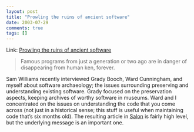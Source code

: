 ```yaml
---
layout: post
title: "Prowling the ruins of ancient software"
date: 2003-07-29
comments: true
tags: []
---
```

Link: <a href="http://www.salon.com/tech/feature/2003/07/30/software_archaeology/">Prowling the ruins of ancient software</a>

    

> Famous programs from just a generation or two ago are in danger of
> disappearing from human ken, forever.


Sam Williams recently interviewed Grady Booch, Ward Cunningham, and
myself about software archaeology; the issues surrounding preserving
and understanding existing software. Grady focused on the preservation
aspects, keeping archives of worthy software in museums. Ward and I
concentrated on the issues on understanding the code that you come
across (not just in a historical sense; this stuff is useful when
maintaining code that’s six months old). The resulting article in <a
href="http://www.salon.com/tech/feature/2003/07/30/software_archaeology/">Salon</a> is
fairly high level, but the underlying message is an important one.


